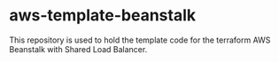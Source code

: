 # aws-template-beanstalk
This repository is used to hold the template code for the terraform AWS Beanstalk with Shared Load Balancer.

